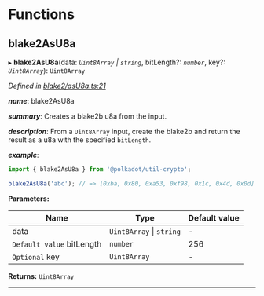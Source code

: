 

# Functions

<a id="blake2asu8a"></a>

##  blake2AsU8a

▸ **blake2AsU8a**(data: *`Uint8Array` \| `string`*, bitLength?: *`number`*, key?: *`Uint8Array`*): `Uint8Array`

*Defined in [blake2/asU8a.ts:21](https://github.com/polkadot-js/common/blob/2602a43/packages/util-crypto/src/blake2/asU8a.ts#L21)*

*__name__*: blake2AsU8a

*__summary__*: Creates a blake2b u8a from the input.

*__description__*: From a `Uint8Array` input, create the blake2b and return the result as a u8a with the specified `bitLength`.

*__example__*:   

```javascript
import { blake2AsU8a } from '@polkadot/util-crypto';

blake2AsU8a('abc'); // => [0xba, 0x80, 0xa53, 0xf98, 0x1c, 0x4d, 0x0d]
```

**Parameters:**

| Name | Type | Default value |
| ------ | ------ | ------ |
| data | `Uint8Array` \| `string` | - |
| `Default value` bitLength | `number` | 256 |
| `Optional` key | `Uint8Array` | - |

**Returns:** `Uint8Array`

___

